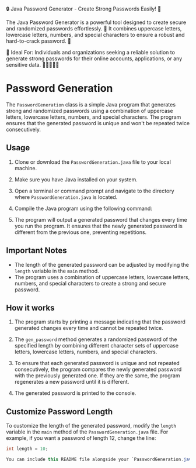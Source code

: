 🔒 Java Password Generator - Create Strong Passwords Easily! 💪

The Java Password Generator is a powerful tool designed to create secure and randomized passwords effortlessly. 🎉 It combines uppercase letters, lowercase letters, numbers, and special characters to ensure a robust and hard-to-crack password. 🚀

🎯 Ideal For: Individuals and organizations seeking a reliable solution to generate strong passwords for their online accounts, applications, or any sensitive data. 🏢👨‍💻👩‍💻

# Password Generation

The `PasswordGeneration` class is a simple Java program that generates strong and randomized passwords using a combination of uppercase letters, lowercase letters, numbers, and special characters. The program ensures that the generated password is unique and won't be repeated twice consecutively.

## Usage

1. Clone or download the `PasswordGeneration.java` file to your local machine.
2. Make sure you have Java installed on your system.
3. Open a terminal or command prompt and navigate to the directory where `PasswordGeneration.java` is located.
4. Compile the Java program using the following command:


5. The program will output a generated password that changes every time you run the program. It ensures that the newly generated password is different from the previous one, preventing repetitions.

## Important Notes

- The length of the generated password can be adjusted by modifying the `length` variable in the `main` method.
- The program uses a combination of uppercase letters, lowercase letters, numbers, and special characters to create a strong and secure password.

## How it works

1. The program starts by printing a message indicating that the password generated changes every time and cannot be repeated twice.

2. The `gen_password` method generates a randomized password of the specified length by combining different character sets of uppercase letters, lowercase letters, numbers, and special characters.

3. To ensure that each generated password is unique and not repeated consecutively, the program compares the newly generated password with the previously generated one. If they are the same, the program regenerates a new password until it is different.

4. The generated password is printed to the console.

## Customize Password Length

To customize the length of the generated password, modify the `length` variable in the `main` method of the `PasswordGeneration.java` file. For example, if you want a password of length 12, change the line:

```java
int length = 10;

You can include this README file alongside your `PasswordGeneration.java` file to provide users with instructions and information about the program.

